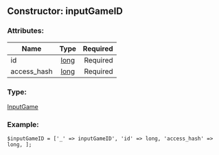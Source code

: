 ## Constructor: inputGameID  

### Attributes:

| Name     |    Type       | Required |
|----------|:-------------:|---------:|
|id|[long](../types/long.md) | Required|
|access\_hash|[long](../types/long.md) | Required|
### Type: 

[InputGame](../types/InputGame.md)
### Example:

```
$inputGameID = ['_' => inputGameID', 'id' => long, 'access_hash' => long, ];
```